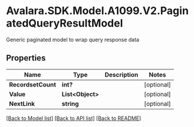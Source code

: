 # Avalara.SDK.Model.A1099.V2.PaginatedQueryResultModel
Generic paginated model to wrap query response data

## Properties

Name | Type | Description | Notes
------------ | ------------- | ------------- | -------------
**RecordsetCount** | **int?** |  | [optional] 
**Value** | **List&lt;Object&gt;** |  | [optional] 
**NextLink** | **string** |  | [optional] 

[[Back to Model list]](../../../README.md#documentation-for-models) [[Back to API list]](../../../README.md#documentation-for-api-endpoints) [[Back to README]](../../../README.md)

